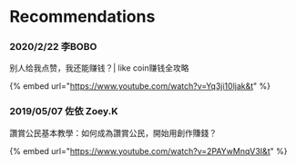 # Recommendations

### 2020/2/22 李BOBO

别人给我点赞，我还能赚钱？\| like coin赚钱全攻略

{% embed url="https://www.youtube.com/watch?v=Yq3ji10ljak&t" %}

### 2019/05/07 佐依 Zoey.K

讚賞公民基本教學：如何成為讚賞公民，開始用創作賺錢？

{% embed url="https://www.youtube.com/watch?v=2PAYwMnqV3I&t" %}



